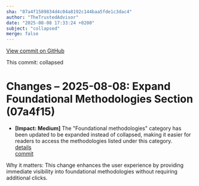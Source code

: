 ```yaml
---
sha: "07a4f1589834d4c04a8192c144baa5fde1c3dac4"
author: "TheTrustedAdvisor"
date: "2025-08-08 17:33:24 +0200"
subject: "collapsed"
merge: false
---
```


[View commit on GitHub](https://github.com/TheTrustedAdvisor/FabricAdoptionFramework/commit/07a4f1589834d4c04a8192c144baa5fde1c3dac4)

This commit: collapsed

# Changes – 2025-08-08: Expand Foundational Methodologies Section (07a4f15)

- **[Impact: Medium]** The "Foundational methodologies" category has been updated to be expanded instead of collapsed, making it easier for readers to access the methodologies listed under this category.  
   [details](/docs/about/changes/2025-08-08_foundational_methodologies_update)  
   [commit](https://github.com/TheTrustedAdvisor/FabricAdoptionFramework/commit/07a4f1589834d4c04a8192c144baa5fde1c3dac4)  

Why it matters: This change enhances the user experience by providing immediate visibility into foundational methodologies without requiring additional clicks.
